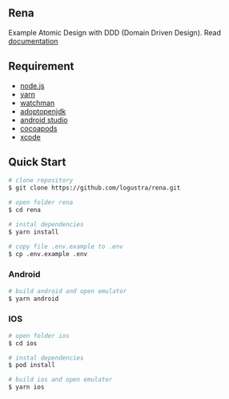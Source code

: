 ## Rena
Example Atomic Design with DDD (Domain Driven Design). Read [documentation](https://github.com/logustra/7ad)

## Requirement
  - [node.js](http://nodejs.org/)
  - [yarn](https://yarnpkg.com/en/)
  - [watchman](https://facebook.github.io/watchman/docs/install.html#buildinstall)
  - [adoptopenjdk](https://adoptopenjdk.net/)
  - [android studio](https://developer.android.com/studio)
  - [cocoapods](https://cocoapods.org/)
  - [xcode](https://developer.apple.com/xcode/)
    
## Quick Start

```bash
# clone repository
$ git clone https://github.com/logustra/rena.git

# open folder rena
$ cd rena

# instal dependencies
$ yarn install

# copy file .env.example to .env
$ cp .env.example .env
```

### Android

```bash
# build android and open emulator
$ yarn android
```

### IOS

```bash
# open folder ios
$ cd ios

# instal dependencies
$ pod install

# build ios and open emulator
$ yarn ios
```

